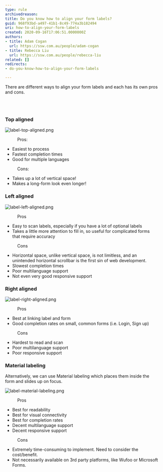 ```yaml
---
type: rule
archivedreason: 
title: Do you know how to align your form labels?
guid: 968f93bd-a497-41b1-8c49-774a3b182494
uri: how-to-align-your-form-labels
created: 2020-09-16T17:06:51.0000000Z
authors:
- title: Adam Cogan
  url: https://ssw.com.au/people/adam-cogan
- title: Rebecca Liu
  url: https://ssw.com.au/people/rebecca-liu
related: []
redirects:
- do-you-know-how-to-align-your-form-labels

---
```



<p class="ssw15-rteElement-P">​There are different​ ways to align your form labels and each has its own pros and cons.<br></p>
<br><excerpt class='endintro'></excerpt><br>
<h3 class="ssw15-rteElement-H3">T​op aligned</h3><dl class="image"><dt><img src="/PublishingImages/label-top-aligned.png" alt="label-top-aligned.png" /></dt></dl><dd class="ssw15-rteElement-FigureGood">Pros&#58;<br></dd><p></p><ul><li>Easiest to process</li><li>Fastest completion times</li><li>Good for multiple languages</li></ul><dd class="ssw15-rteElement-FigureBad">Cons&#58;<br></dd><ul><li>Takes up a lot of vertical space!</li><li>Makes a long-form look even longer!</li></ul><h3 class="ssw15-rteElement-H3">Left aligned<br></h3><dl class="image"><dt><img src="/PublishingImages/label-left-aligned.png" alt="label-left-aligned.png" /></dt></dl><dd class="ssw15-rteElement-FigureGood">Pros​<br></dd><ul><li>Easy to scan labels, especially if you have a lot of optional labels</li><li>Takes a little more attention to fill in, so useful for complicated forms that require accuracy<br></li></ul><dd class="ssw15-rteElement-FigureBad">Cons<br></dd><ul><li>Horizontal space, unlike vertical space, is not limitless, and an unintended horizontal scrollbar is the first sin of web development.</li><li>Slowest completion times</li><li>Poor multilanguage support</li><li>Not even very good responsive support<br></li></ul><h3 class="ssw15-rteElement-H3">Right aligned​</h3><dl class="image"><dt><img src="/PublishingImages/label-right-aligned.png" alt="label-right-aligned.png" /></dt></dl><dd class="ssw15-rteElement-FigureGood">Pros​<br></dd><ul><li>Best at linking label and form</li><li>Good completion rates on small, common forms (i.e. Login, Sign up)<br></li></ul><dd class="ssw15-rteElement-FigureBad">Cons<br></dd><ul><li>Hardest to read and scan</li><li>Poor multilanguage support</li><li>Poor responsive support<br></li></ul><h3 class="ssw15-rteElement-H3">Material labeling</h3><div>​​Alternatively, we can use Material labeling which places them inside the form and slides up on focus.<p></p><dl class="image"><dt><img src="/PublishingImages/label-material-labeling.png" alt="label-material-labeling.png" />​</dt></dl><dd class="ssw15-rteElement-FigureGood">Pros<br></dd><ul><li>Best for readability</li><li>Best for visual connectivity</li><li>Best for completion rates</li><li>Decent multilanguage support</li><li>Decent responsive support<br></li></ul><dd class="ssw15-rteElement-FigureBad">Cons​​<br></dd><ul><li>Extremely time-consuming&#160;to implement. Need to consider the cost/benefit.&#160;</li><li>Not necessarily available on 3rd party platforms, like Wufoo or Microsoft Forms.<br></li></ul><p></p></div>


